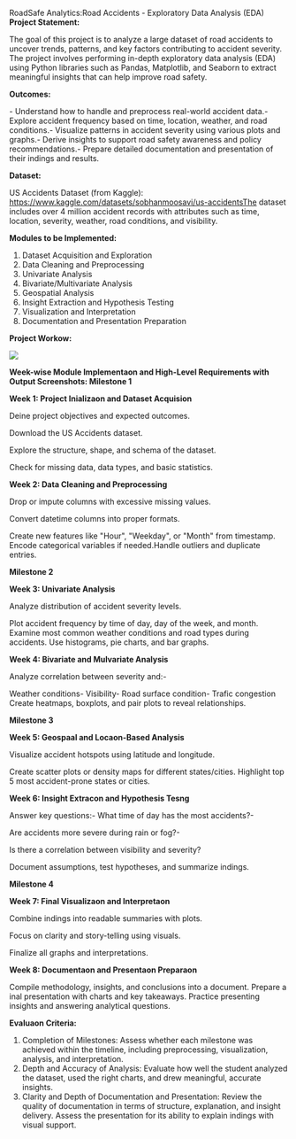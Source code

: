 RoadSafe Analytics:Road Accidents - Exploratory Data Analysis (EDA) **Project Statement:**  

The goal of this project is to analyze a large dataset of road accidents to uncover trends, patterns, and key factors contributing to accident severity. The project involves performing in-depth exploratory data analysis (EDA) using Python libraries such as Pandas, Matplotlib, and Seaborn to extract meaningful insights that can help improve road safety.  

**Outcomes:**  

\- Understand how to handle and preprocess real-world accident data.- Explore accident frequency based on time, location, weather, and road conditions.- Visualize patterns in accident severity using various plots and graphs.- Derive insights to support road safety awareness and policy recommendations.- Prepare detailed documentation and presentation of their indings and results.  

**Dataset:**  

US Accidents Dataset (from Kaggle): https://www.kaggle.com/datasets/sobhanmoosavi/us-accidentsThe dataset includes over 4 million accident records with attributes such as time, location, severity, weather, road conditions, and visibility.  

**Modules to be Implemented:**  

1. Dataset Acquisition and Exploration  
1. Data Cleaning and Preprocessing  
1. Univariate Analysis  
1. Bivariate/Multivariate Analysis  
1. Geospatial Analysis  
1. Insight Extraction and Hypothesis Testing  
1. Visualization and Interpretation  
1. Documentation and Presentation Preparation  

**Project Workow:** 

![](Aspose.Words.63764dee-27ff-4efe-9019-56937b9707b5.001.png)

**Week-wise Module Implementaon and High-Level Requirements with Output Screenshots: Milestone 1**  

**Week 1: Project Inializaon and Dataset Acquision**  

Deine project objectives and expected outcomes.  

Download the US Accidents dataset.  

Explore the structure, shape, and schema of the dataset.  

Check for missing data, data types, and basic statistics.  

**Week 2: Data Cleaning and Preprocessing**  

Drop or impute columns with excessive missing values.  

Convert datetime columns into proper formats.  

Create new features like "Hour", "Weekday", or "Month" from timestamp.  Encode categorical variables if needed.Handle outliers and duplicate entries.  

**Milestone 2**  

**Week 3: Univariate Analysis**  

Analyze distribution of accident severity levels.  

Plot accident frequency by time of day, day of the week, and month.  Examine most common weather conditions and road types during accidents.  Use histograms, pie charts, and bar graphs.  

**Week 4: Bivariate and Mulvariate Analysis**  

Analyze correlation between severity and:-  

Weather conditions- Visibility- Road surface condition- Trafic congestion  Create heatmaps, boxplots, and pair plots to reveal relationships.  

**Milestone 3**  

**Week 5: Geospaal and Locaon-Based Analysis**  

Visualize accident hotspots using latitude and longitude.  

Create scatter plots or density maps for different states/cities.  Highlight top 5 most accident-prone states or cities.  

**Week 6: Insight Extracon and Hypothesis Tesng**  

Answer key questions:- What time of day has the most accidents?-  

Are accidents more severe during rain or fog?- 

Is there a correlation between visibility and severity?  

Document assumptions, test hypotheses, and summarize indings.  

**Milestone 4**  

**Week 7: Final Visualizaon and Interpretaon**  

Combine indings into readable summaries with plots.  

Focus on clarity and story-telling using visuals.  

Finalize all graphs and interpretations.  

**Week 8: Documentaon and Presentaon Preparaon**  

Compile methodology, insights, and conclusions into a document.  Prepare a inal presentation with charts and key takeaways.  Practice presenting insights and answering analytical questions.  

**Evaluaon Criteria:**  

1. Completion of Milestones: Assess whether each milestone was achieved within the timeline, including preprocessing, visualization, analysis, and interpretation.  
1. Depth and Accuracy of Analysis: Evaluate how well the student analyzed the dataset, used the right charts, and drew meaningful, accurate insights.  
1. Clarity and Depth of Documentation and Presentation: Review the quality of documentation in terms of structure, explanation, and insight delivery. Assess the presentation for its ability to explain indings with visual support. 
